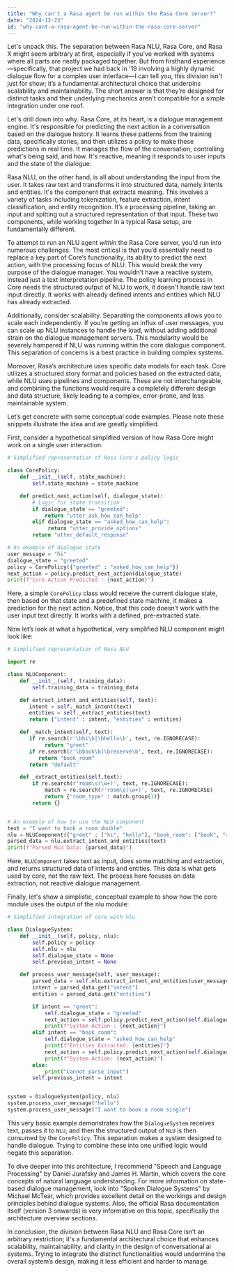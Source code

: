 ```yaml
---
title: "Why can't a Rasa agent be run within the Rasa Core server?"
date: "2024-12-23"
id: "why-cant-a-rasa-agent-be-run-within-the-rasa-core-server"
---
```


Let's unpack this. The separation between Rasa NLU, Rasa Core, and Rasa X might seem arbitrary at first, especially if you've worked with systems where all parts are neatly packaged together. But from firsthand experience—specifically, that project we had back in '19 involving a highly dynamic dialogue flow for a complex user interface—I can tell you, this division isn't just for show; it’s a fundamental architectural choice that underpins scalability and maintainability. The short answer is that they’re designed for distinct tasks and their underlying mechanics aren't compatible for a simple integration under one roof.

Let's drill down into why. Rasa Core, at its heart, is a dialogue management engine. It's responsible for predicting the next action in a conversation based on the dialogue history. It learns these patterns from the training data, specifically stories, and then utilizes a policy to make these predictions in real time. It manages the flow of the conversation, controlling what's being said, and how. It's reactive, meaning it responds to user inputs and the state of the dialogue.

Rasa NLU, on the other hand, is all about understanding the input from the user. It takes raw text and transforms it into structured data, namely intents and entities. It's the component that extracts meaning. This involves a variety of tasks including tokenization, feature extraction, intent classification, and entity recognition. It’s a processing pipeline, taking an input and spitting out a structured representation of that input. These two components, while working together in a typical Rasa setup, are fundamentally different.

To attempt to run an NLU agent *within* the Rasa Core server, you'd run into numerous challenges. The most critical is that you’d essentially need to replace a key part of Core’s functionality, its ability to predict the next action, with the processing focus of NLU. This would break the very purpose of the dialogue manager. You wouldn’t have a reactive system, instead just a text interpretation pipeline. The policy learning process in Core needs the structured output of NLU to work, it doesn't handle raw text input directly. It works with already defined intents and entities which NLU has already extracted.

Additionally, consider scalability. Separating the components allows you to scale each independently. If you're getting an influx of user messages, you can scale up NLU instances to handle the load, without adding additional strain on the dialogue management servers. This modularity would be severely hampered if NLU was running within the core dialogue component. This separation of concerns is a best practice in building complex systems.

Moreover, Rasa’s architecture uses specific data models for each task. Core utilizes a structured story format and policies based on the extracted data, while NLU uses pipelines and components. These are not interchangeable, and combining the functions would require a completely different design and data structure, likely leading to a complex, error-prone, and less maintainable system.

Let’s get concrete with some conceptual code examples. Please note these snippets illustrate the idea and are greatly simplified.

First, consider a hypothetical simplified version of how Rasa Core might work on a single user interaction.

```python
# Simplified representation of Rasa Core's policy logic

class CorePolicy:
    def __init__(self, state_machine):
        self.state_machine = state_machine

    def predict_next_action(self, dialogue_state):
        # Logic for state transition
        if dialogue_state == "greeted":
            return "utter_ask_how_can_help"
        elif dialogue_state == "asked_how_can_help":
             return "utter_provide_options"
        return "utter_default_response"

# An example of dialogue state
user_message = "hi"
dialogue_state = "greeted"
policy = CorePolicy({"greeted" : "asked_how_can_help"})
next_action = policy.predict_next_action(dialogue_state)
print(f"Core Action Predicted : {next_action}")
```

Here, a simple `CorePolicy` class would receive the current dialogue state, then based on that state and a predefined state machine, it makes a prediction for the next action. Notice, that this code doesn’t work with the user input text directly. It works with a defined, pre-extracted state.

Now let’s look at what a hypothetical, very simplified NLU component might look like:

```python
# Simplified representation of Rasa NLU

import re

class NLUComponent:
    def __init__(self, training_data):
        self.training_data = training_data

    def extract_intent_and_entities(self, text):
       intent = self._match_intent(text)
       entities = self._extract_entities(text)
       return {"intent" : intent, "entities" : entities}

    def _match_intent(self, text):
       if re.search(r'\bhi\b|\bhello\b', text, re.IGNORECASE):
            return "greet"
       if re.search(r'\bbook\b|\breserve\b', text, re.IGNORECASE):
          return "book_room"
       return "default"

    def _extract_entities(self,text):
        if re.search(r'room\s(\w+)', text, re.IGNORECASE):
            match = re.search(r'room\s(\w+)', text, re.IGNORECASE)
            return {"room_type" : match.group(1)}
        return {}


# An example of how to use the NLU component
text = "I want to book a room double"
nlu = NLUComponent({"greet" : ["hi", "hello"], "book_room": ["book", "reserve"]})
parsed_data = nlu.extract_intent_and_entities(text)
print(f"Parsed NLU Data: {parsed_data}")
```

Here, `NLUComponent` takes text as input, does some matching and extraction, and returns structured data of intents and entities. This data is what gets used by core, not the raw text. The process here focuses on data extraction, not reactive dialogue management.

Finally, let's show a simplistic, conceptual example to show how the core module uses the output of the nlu module:

```python
# Simplified integration of core with nlu

class DialogueSystem:
    def __init__(self, policy, nlu):
        self.policy = policy
        self.nlu = nlu
        self.dialogue_state = None
        self.previous_intent = None

    def process_user_message(self, user_message):
        parsed_data = self.nlu.extract_intent_and_entities(user_message)
        intent = parsed_data.get("intent")
        entities = parsed_data.get("entities")

        if intent == "greet":
            self.dialogue_state = "greeted"
            next_action = self.policy.predict_next_action(self.dialogue_state)
            print(f"System Action : {next_action}")
        elif intent == "book_room":
            self.dialogue_state = "asked_how_can_help"
            print(f"Entities Extracted: {entities}")
            next_action = self.policy.predict_next_action(self.dialogue_state)
            print(f"System Action: {next_action}")
        else:
            print("Cannot parse input")
        self.previous_intent = intent


system = DialogueSystem(policy, nlu)
system.process_user_message("hello")
system.process_user_message("I want to book a room single")
```

This very basic example demonstrates how the `DialogueSystem` receives text, passes it to `NLU`, and then the structured output of `NLU` is then consumed by the `CorePolicy`. This separation makes a system designed to handle dialogue. Trying to combine these into one unified logic would negate this separation.

To dive deeper into this architecture, I recommend "Speech and Language Processing" by Daniel Jurafsky and James H. Martin, which covers the core concepts of natural language understanding. For more information on state-based dialogue management, look into "Spoken Dialogue Systems" by Michael McTear, which provides excellent detail on the workings and design principles behind dialogue systems. Also, the official Rasa documentation itself (version 3 onwards) is very informative on this topic, specifically the architecture overview sections.

In conclusion, the division between Rasa NLU and Rasa Core isn’t an arbitrary restriction; it's a fundamental architectural choice that enhances scalability, maintainability, and clarity in the design of conversational ai systems. Trying to integrate the distinct functionalities would undermine the overall system’s design, making it less efficient and harder to manage.
